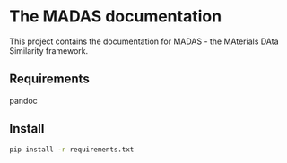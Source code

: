 # The MADAS documentation

This project contains the documentation for MADAS - the MAterials DAta Similarity framework.

## Requirements

pandoc

## Install

```bash
pip install -r requirements.txt
```